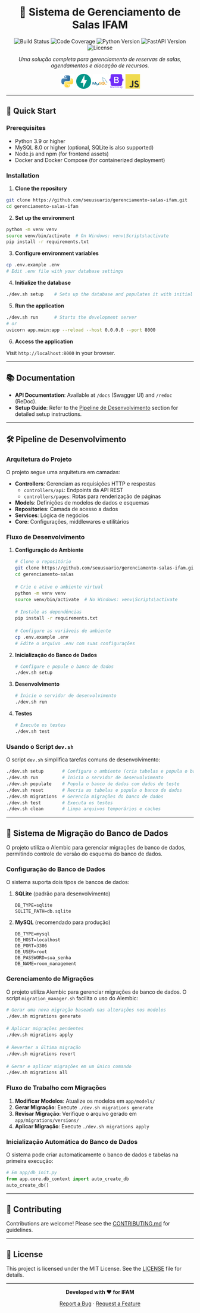 <div align="center">

# 🏫 Sistema de Gerenciamento de Salas IFAM

![Build Status](https://img.shields.io/badge/build-passing-brightgreen)
![Code Coverage](https://img.shields.io/badge/coverage-95%25-brightgreen)
![Python Version](https://img.shields.io/badge/python-3.9%2B-blue)
![FastAPI Version](https://img.shields.io/badge/fastapi-0.95%2B-teal)
![License](https://img.shields.io/badge/license-MIT-green)

*Uma solução completa para gerenciamento de reservas de salas, agendamentos e alocação de recursos.*

<p align="center">
  <img src="https://raw.githubusercontent.com/devicons/devicon/master/icons/python/python-original.svg" alt="python" width="40" height="40"/>
  <img src="https://raw.githubusercontent.com/devicons/devicon/master/icons/fastapi/fastapi-original.svg" alt="fastapi" width="40" height="40"/>
  <img src="https://raw.githubusercontent.com/devicons/devicon/master/icons/mysql/mysql-original-wordmark.svg" alt="mysql" width="40" height="40"/>
  <img src="https://raw.githubusercontent.com/devicons/devicon/master/icons/bootstrap/bootstrap-plain-wordmark.svg" alt="bootstrap" width="40" height="40"/>
  <img src="https://raw.githubusercontent.com/devicons/devicon/master/icons/javascript/javascript-original.svg" alt="javascript" width="40" height="40"/>
</p>

</div>

---

## 🚀 Quick Start

### Prerequisites

- Python 3.9 or higher
- MySQL 8.0 or higher (optional, SQLite is also supported)
- Node.js and npm (for frontend assets)
- Docker and Docker Compose (for containerized deployment)

### Installation

1. **Clone the repository**

```bash
git clone https://github.com/seuusuario/gerenciamento-salas-ifam.git
cd gerenciamento-salas-ifam
```

2. **Set up the environment**

```bash
python -m venv venv
source venv/bin/activate  # On Windows: venv\Scripts\activate
pip install -r requirements.txt
```

3. **Configure environment variables**

```bash
cp .env.example .env
# Edit .env file with your database settings
```

4. **Initialize the database**

```bash
./dev.sh setup    # Sets up the database and populates it with initial data
```

5. **Run the application**

```bash
./dev.sh run      # Starts the development server
# or
uvicorn app.main:app --reload --host 0.0.0.0 --port 8000
```

6. **Access the application**

Visit `http://localhost:8000` in your browser.

---

## 📚 Documentation

- **API Documentation**: Available at `/docs` (Swagger UI) and `/redoc` (ReDoc).
- **Setup Guide**: Refer to the [Pipeline de Desenvolvimento](#pipeline-de-desenvolvimento) section for detailed setup instructions.

---

## 🛠️ Pipeline de Desenvolvimento

### Arquitetura do Projeto

O projeto segue uma arquitetura em camadas:

- **Controllers**: Gerenciam as requisições HTTP e respostas
  - `controllers/api`: Endpoints da API REST
  - `controllers/pages`: Rotas para renderização de páginas
- **Models**: Definições de modelos de dados e esquemas
- **Repositories**: Camada de acesso a dados
- **Services**: Lógica de negócios
- **Core**: Configurações, middlewares e utilitários

### Fluxo de Desenvolvimento

1. **Configuração do Ambiente**

   ```bash
   # Clone o repositório
   git clone https://github.com/seuusuario/gerenciamento-salas-ifam.git](https://github.com/JPEDROPS092/gerenciamento-salas
   cd gerenciamento-salas

   # Crie e ative o ambiente virtual
   python -m venv venv
   source venv/bin/activate  # No Windows: venv\Scripts\activate

   # Instale as dependências
   pip install -r requirements.txt

   # Configure as variáveis de ambiente
   cp .env.example .env
   # Edite o arquivo .env com suas configurações
   ```
2. **Inicialização do Banco de Dados**

   ```bash
   # Configure e popule o banco de dados
   ./dev.sh setup
   ```
3. **Desenvolvimento**

   ```bash
   # Inicie o servidor de desenvolvimento
   ./dev.sh run
   ```
4. **Testes**

   ```bash
   # Execute os testes
   ./dev.sh test
   ```

### Usando o Script `dev.sh`

O script `dev.sh` simplifica tarefas comuns de desenvolvimento:

```bash
./dev.sh setup       # Configura o ambiente (cria tabelas e popula o banco)
./dev.sh run         # Inicia o servidor de desenvolvimento
./dev.sh populate    # Popula o banco de dados com dados de teste
./dev.sh reset       # Recria as tabelas e popula o banco de dados
./dev.sh migrations  # Gerencia migrações do banco de dados
./dev.sh test        # Executa os testes
./dev.sh clean       # Limpa arquivos temporários e caches
```

---

## 📂 Sistema de Migração do Banco de Dados

O projeto utiliza o Alembic para gerenciar migrações de banco de dados, permitindo controle de versão do esquema do banco de dados.

### Configuração do Banco de Dados

O sistema suporta dois tipos de bancos de dados:

1. **SQLite** (padrão para desenvolvimento)

   ```env
   DB_TYPE=sqlite
   SQLITE_PATH=db.sqlite
   ```
2. **MySQL** (recomendado para produção)

   ```env
   DB_TYPE=mysql
   DB_HOST=localhost
   DB_PORT=3306
   DB_USER=root
   DB_PASSWORD=sua_senha
   DB_NAME=room_management
   ```

### Gerenciamento de Migrações

O projeto utiliza Alembic para gerenciar migrações de banco de dados. O script `migration_manager.sh` facilita o uso do Alembic:

```bash
# Gerar uma nova migração baseada nas alterações nos modelos
./dev.sh migrations generate

# Aplicar migrações pendentes
./dev.sh migrations apply

# Reverter a última migração
./dev.sh migrations revert

# Gerar e aplicar migrações em um único comando
./dev.sh migrations all
```

### Fluxo de Trabalho com Migrações

1. **Modificar Modelos**: Atualize os modelos em `app/models/`
2. **Gerar Migração**: Execute `./dev.sh migrations generate`
3. **Revisar Migração**: Verifique o arquivo gerado em `app/migrations/versions/`
4. **Aplicar Migração**: Execute `./dev.sh migrations apply`

### Inicialização Automática do Banco de Dados

O sistema pode criar automaticamente o banco de dados e tabelas na primeira execução:

```python
# Em app/db_init.py
from app.core.db_context import auto_create_db
auto_create_db()
```

---

## 🤝 Contributing

Contributions are welcome! Please see the [CONTRIBUTING.md](CONTRIBUTING.md) for guidelines.

---

## 📜 License

This project is licensed under the MIT License. See the [LICENSE](LICENSE) file for details.

---

<div align="center">

**Developed with ❤️ for IFAM**

[Report a Bug](https://github.com/seuusuario/gerenciamento-salas-ifam/issues) · [Request a Feature](https://github.com/seuusuario/gerenciamento-salas-ifam/issues)

</div>
